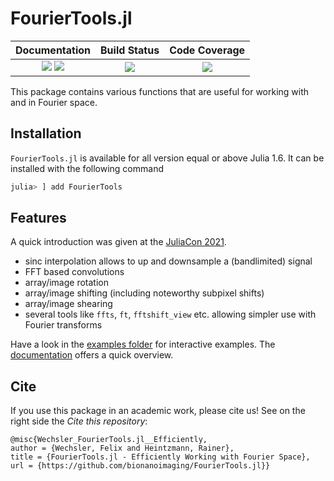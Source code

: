 # FourierTools.jl


| **Documentation**                       | **Build Status**                          | **Code Coverage**               |
|:---------------------------------------:|:-----------------------------------------:|:-------------------------------:|
| [![][docs-stable-img]][docs-stable-url] [![][docs-dev-img]][docs-dev-url] | [![][CI-img]][CI-url] | [![][codecov-img]][codecov-url] |


This package contains various functions that are useful for working with and in Fourier space.

## Installation
`FourierTools.jl` is available for all version equal or above Julia 1.6.
It can be installed with the following command

```julia
julia> ] add FourierTools
```

## Features
A quick introduction was given at the [JuliaCon 2021](https://www.youtube.com/watch?v=qYgJDb_Ko2E).

* sinc interpolation allows to up and downsample a (bandlimited) signal
* FFT based convolutions
* array/image rotation 
* array/image shifting (including noteworthy subpixel shifts)
* array/image shearing
* several tools like `ffts`, `ft`, `fftshift_view` etc. allowing simpler use with Fourier transforms

Have a look in the [examples folder](examples/) for interactive examples. The [documentation](https://bionanoimaging.github.io/FourierTools.jl/dev/) offers a quick overview.


## Cite
If you use this package in an academic work, please cite us!
See on the right side the *Cite this repository*:
```
@misc{Wechsler_FourierTools.jl__Efficiently,
author = {Wechsler, Felix and Heintzmann, Rainer},
title = {FourierTools.jl - Efficiently Working with Fourier Space},
url = {https://github.com/bionanoimaging/FourierTools.jl}}
```


[docs-dev-img]: https://img.shields.io/badge/docs-dev-pink.svg
[docs-dev-url]: https://bionanoimaging.github.io/FourierTools.jl/dev/

[docs-stable-img]: https://img.shields.io/badge/docs-stable-darkgreen.svg
[docs-stable-url]: https://bionanoimaging.github.io/FourierTools.jl/stable/

[CI-img]: https://github.com/bionanoimaging/FourierTools.jl/actions/workflows/ci.yml/badge.svg
[CI-url]: https://github.com/bionanoimaging/FourierTools.jl/actions/workflows/ci.yml

[codecov-img]: https://codecov.io/gh/bionanoimaging/FourierTools.jl/branch/main/graph/badge.svg?token=6XWI1M1MPB
[codecov-url]: https://codecov.io/gh/bionanoimaging/FourierTools.jl
